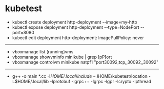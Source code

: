 # kubetest

* kubectl create deployment http-deployment --image=my-http
* kubectl expose deployment http-deployment --type=NodePort --port=8080
* kubectl edit deployment http-deployment: ImagePullPolicy: never

-----

* vboxmanage list (running)vms
* vboxmanage showvminfo minikube | grep [pP]ort
* vboxmanage controlvm minikube natpf1 "port30092,tcp,,30092,,30092"

-----

* g++ -o main *.cc -I$HOME/.local/include -I$HOME/kubetest/location -L$HOME/.local/lib -lprotobuf -lgrpc++ -lgrpc -lgpr -lcrypto -lpthread
